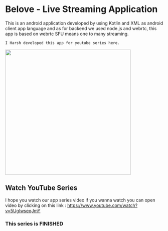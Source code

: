 # Belove - Live Streaming Application

This is an android application developed by using Kotlin and XML as android client app language and as for backend we used node.js and webrtc, this app is based on webrtc SFU means one to many streaming.
```
I Harsh developed this app for youtube series here.
```
<img src="https://i.ytimg.com/vi/5UgIwseqJmY/hqdefault.jpg?sqp=-oaymwEnCNACELwBSFryq4qpAxkIARUAAIhCGAHYAQHiAQoIGBACGAY4AUAB&rs=AOn4CLAKjS_c8gZaakY_4k6tOfUVoiGsHA" style="height: 400px;" height="400px">

## Watch YouTube Series
I hope you watch our app series video if you wanna watch you can open video by clicking on this link : https://www.youtube.com/watch?v=5UgIwseqJmY

### This series is FINISHED
